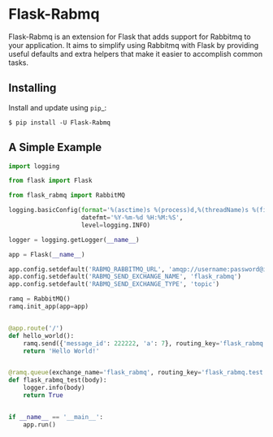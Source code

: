 # Flask-Rabmq

Flask-Rabmq is an extension for Flask that adds support for Rabbitmq to your application.
It aims to simplify using Rabbitmq with Flask by providing useful defaults and extra helpers
that make it easier to accomplish common tasks.


## Installing

Install and update using `pip`_:

```
$ pip install -U Flask-Rabmq
```


## A Simple Example

```python
import logging

from flask import Flask

from flask_rabmq import RabbitMQ

logging.basicConfig(format='%(asctime)s %(process)d,%(threadName)s %(filename)s:%(lineno)d [%(levelname)s] %(message)s',
                    datefmt='%Y-%m-%d %H:%M:%S',
                    level=logging.INFO)

logger = logging.getLogger(__name__)

app = Flask(__name__)

app.config.setdefault('RABMQ_RABBITMQ_URL', 'amqp://username:password@ip:port/dev_vhost')
app.config.setdefault('RABMQ_SEND_EXCHANGE_NAME', 'flask_rabmq')
app.config.setdefault('RABMQ_SEND_EXCHANGE_TYPE', 'topic')

ramq = RabbitMQ()
ramq.init_app(app=app)


@app.route('/')
def hello_world():
    ramq.send({'message_id': 222222, 'a': 7}, routing_key='flask_rabmq.test', exchange_name='flask_rabmq')
    return 'Hello World!'


@ramq.queue(exchange_name='flask_rabmq', routing_key='flask_rabmq.test')
def flask_rabmq_test(body):
    logger.info(body)
    return True


if __name__ == '__main__':
    app.run()

```

